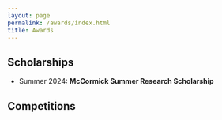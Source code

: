 ```yaml
---
layout: page
permalink: /awards/index.html
title: Awards
---
```


## Scholarships
- Summer 2024: **McCormick Summer Research Scholarship**

## Competitions
<br>

<br>
